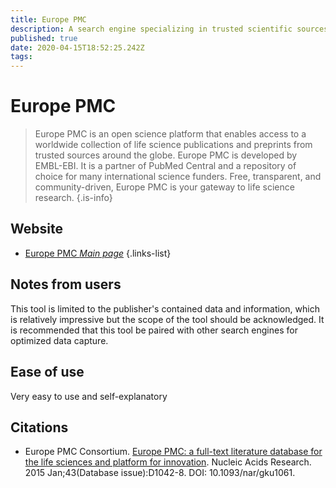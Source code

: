 ```yaml
---
title: Europe PMC
description: A search engine specializing in trusted scientific sources
published: true
date: 2020-04-15T18:52:25.242Z
tags: 
---
```


# Europe PMC

> Europe PMC is an open science platform that enables access to a worldwide collection of life science publications and preprints from trusted sources around the globe.
&NewLine;
Europe PMC is developed by EMBL-EBI. It is a partner of PubMed Central and a repository of choice for many international science funders.
&NewLine;
Free, transparent, and community-driven, Europe PMC is your gateway to life science research.
{.is-info}

## Website

- [Europe PMC *Main page*](https://europepmc.org/)
{.links-list}

## Notes from users 

This tool is limited to the publisher's contained data and information, which is relatively impressive but the scope of the tool should be acknowledged. It is recommended that this tool be paired with other search engines for optimized data capture. 

## Ease of use 

Very easy to use and self-explanatory 

## Citations
- Europe PMC Consortium. [Europe PMC: a full-text literature database for the life sciences and platform for innovation](https://europepmc.org/article/PMC/4383902). Nucleic Acids Research. 2015 Jan;43(Database issue):D1042-8. DOI: 10.1093/nar/gku1061.